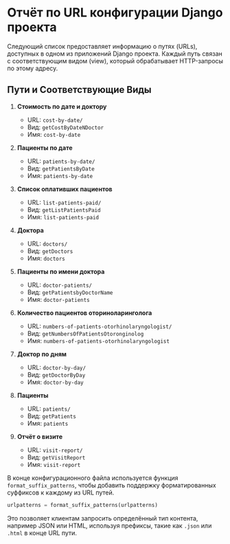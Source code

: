 # Отчёт по URL конфигурации Django проекта

Следующий список предоставляет информацию о путях (URLs), доступных в одном из приложений Django проекта. Каждый путь связан с соответствующим видом (view), который обрабатывает HTTP-запросы по этому адресу.

## Пути и Соответствующие Виды

1. **Стоимость по дате и доктору**
   - URL: `cost-by-date/`
   - Вид: `getCostByDateNDoctor`
   - Имя: `cost-by-date`

2. **Пациенты по дате**
   - URL: `patients-by-date/`
   - Вид: `getPatientsByDate`
   - Имя: `patients-by-date`

3. **Список оплативших пациентов**
   - URL: `list-patients-paid/`
   - Вид: `getListPatientsPaid`
   - Имя: `list-patients-paid`

4. **Доктора**
   - URL: `doctors/`
   - Вид: `getDoctors`
   - Имя: `doctors`

5. **Пациенты по имени доктора**
   - URL: `doctor-patients/`
   - Вид: `getPatientsbyDoctorName`
   - Имя: `doctor-patients`

6. **Количество пациентов оториноларинголога**
   - URL: `numbers-of-patients-otorhinolaryngologist/`
   - Вид: `getNumbersOfPatientsOtoronginolog`
   - Имя: `numbers-of-patients-otorhinolaryngologist`

7. **Доктор по дням**
   - URL: `doctor-by-day/`
   - Вид: `getDoctorByDay`
   - Имя: `doctor-by-day`

8. **Пациенты**
   - URL: `patients/`
   - Вид: `getPatients`
   - Имя: `patients`

9. **Отчёт о визите**
   - URL: `visit-report/`
   - Вид: `getVisitReport`
   - Имя: `visit-report`

В конце конфигурационного файла используется функция `format_suffix_patterns`, чтобы добавить поддержку форматированных суффиксов к каждому из URL путей.

```python
urlpatterns = format_suffix_patterns(urlpatterns)
```

Это позволяет клиентам запросить определённый тип контента, например JSON или HTML, используя префиксы, такие как `.json` или `.html` в конце URL пути.